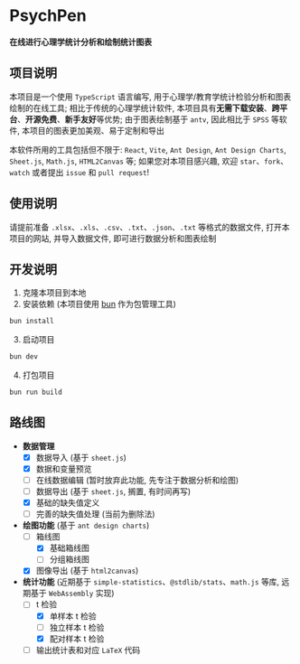 # PsychPen

**在线进行心理学统计分析和绘制统计图表**

## 项目说明

本项目是一个使用 `TypeScript` 语言编写, 用于心理学/教育学统计检验分析和图表绘制的在线工具; 相比于传统的心理学统计软件, 本项目具有**无需下载安装**、**跨平台**、**开源免费**、**新手友好**等优势; 由于图表绘制基于 `antv`, 因此相比于 `SPSS` 等软件, 本项目的图表更加美观、易于定制和导出

本软件所用的工具包括但不限于: `React`, `Vite`, `Ant Design`, `Ant Design Charts`, `Sheet.js`, `Math.js`, `HTML2Canvas` 等; 如果您对本项目感兴趣, 欢迎 `star`、`fork`、`watch` 或者提出 `issue` 和 `pull request`!

## 使用说明

请提前准备 `.xlsx`、`.xls`、`.csv`、`.txt`、`.json`、`.txt` 等格式的数据文件, 打开本项目的网站, 并导入数据文件, 即可进行数据分析和图表绘制

## 开发说明

1. 克隆本项目到本地
2. 安装依赖 (本项目使用 [bun](https://bun.sh) 作为包管理工具)
  ```bash
  bun install
  ```
3. 启动项目
  ```bash
  bun dev
  ```
4. 打包项目
  ```bash
  bun run build
  ```

## 路线图

- **数据管理**
  - [x] 数据导入 (基于 `sheet.js`)
  - [x] 数据和变量预览 
  - [ ] 在线数据编辑 (暂时放弃此功能, 先专注于数据分析和绘图)
  - [ ] 数据导出 (基于 `sheet.js`, 搁置, 有时间再写)
  - [x] 基础的缺失值定义 
  - [ ] 完善的缺失值处理 (当前为删除法)
- **绘图功能** (基于 `ant design charts`)
  - [ ] 箱线图
    - [x] 基础箱线图
    - [ ] 分组箱线图
  - [x] 图像导出 (基于 `html2canvas`)
- **统计功能** (近期基于 `simple-statistics`、`@stdlib/stats`、`math.js` 等库, 远期基于 `WebAssembly` 实现)
  - [ ] t 检验
    - [x] 单样本 t 检验
    - [ ] 独立样本 t 检验
    - [x] 配对样本 t 检验
  - [ ] 输出统计表和对应 `LaTeX` 代码
